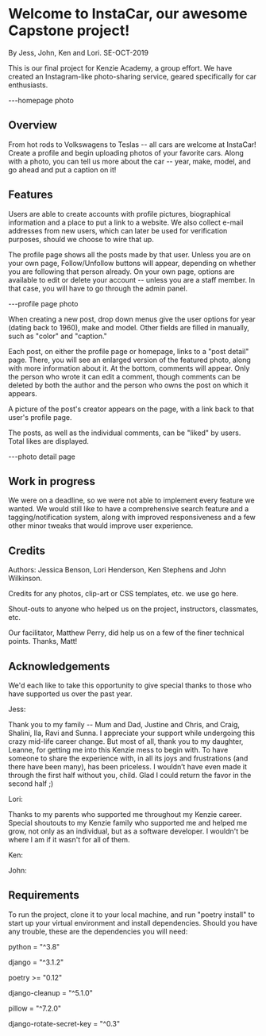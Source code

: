 # Welcome to InstaCar, our awesome Capstone project!

By Jess, John, Ken and Lori.
SE-OCT-2019

This is our final project for Kenzie Academy, a group effort. We have created an Instagram-like photo-sharing service, geared specifically for car enthusiasts.

---homepage photo

## Overview

From hot rods to Volkswagens to Teslas -- all cars are welcome at InstaCar! Create a profile and begin uploading photos of your favorite cars. Along with a photo, you can tell us more about the car -- year, make, model, and go ahead and put a caption on it!

## Features

Users are able to create accounts with profile pictures, biographical information and a place to put a link to a website. We also collect e-mail addresses from new users, which can later be used for verification purposes, should we choose to wire that up.

The profile page shows all the posts made by that user. Unless you are on your own page, Follow/Unfollow buttons will appear, depending on whether you are following that person already. On your own page, options are available to edit or delete your account -- unless you are a staff member. In that case, you will have to go through the admin panel.

---profile page photo

When creating a new post, drop down menus give the user options for year (dating back to 1960), make and model. Other fields are filled in manually, such as "color" and "caption."

Each post, on either the profile page or homepage, links to a "post detail" page. There, you will see an enlarged version of the featured photo, along with more information about it. At the bottom, comments will appear. Only the person who wrote it can edit a comment, though comments can be deleted by both the author and the person who owns the post on which it appears.

A picture of the post's creator appears on the page, with a link back to that user's profile page.

The posts, as well as the individual comments, can be "liked" by users. Total likes are displayed.

---photo detail page

## Work in progress

We were on a deadline, so we were not able to implement every feature we wanted. We would still like to have a comprehensive search feature and a tagging/notification system, along with improved responsiveness and a few other minor tweaks that would improve user experience.

## Credits

Authors: Jessica Benson, Lori Henderson, Ken Stephens and John Wilkinson.

Credits for any photos, clip-art or CSS templates, etc. we use go here.

Shout-outs to anyone who helped us on the project, instructors, classmates, etc.

Our facilitator, Matthew Perry, did help us on a few of the finer technical points. Thanks, Matt!

## Acknowledgements

We'd each like to take this opportunity to give special thanks to those who have supported us over the past year.

Jess:

Thank you to my family -- Mum and Dad, Justine and Chris, and Craig, Shalini, Ila, Ravi and Sunna. I appreciate your support while undergoing this crazy mid-life career change. But most of all, thank you to my daughter, Leanne, for getting me into this Kenzie mess to begin with. To have someone to share the experience with, in all its joys and frustrations (and there have been many), has been priceless. I wouldn’t have even made it through the first half without you, child. Glad I could return the favor in the second half ;)

Lori:

Thanks to my parents who supported me throughout my Kenzie career.  Special shoutouts to my Kenzie family who supported me and helped me grow, not only as an individual, but as a software developer.  I wouldn't be where I am if it wasn't for all of them.

Ken:

John:

## Requirements

To run the project, clone it to your local machine, and run "poetry install" to start up your virtual environment and install dependencies. Should you have any trouble, these are the dependencies you will need:

python = "^3.8"

django = "^3.1.2"

poetry >= "0.12"

django-cleanup = "^5.1.0"

pillow = "^7.2.0"

django-rotate-secret-key = "^0.3"

